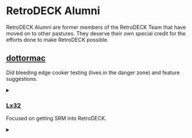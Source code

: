 # RetroDECK Alumni

RetroDECK Alumni are former members of the RetroDECK Team that have moved on to other pastures. They deserve their own special credit for the efforts done to make RetroDECK possible.

## [dottormac](https://github.com/redeemer666)

Did bleeding edge cooker testing (lives in the danger zone) and feature suggestions. 

<details><summary> </summary>
Still is the 2nd Commander of the IPL (Italian Pizza Legion) nicknamed The Wrath of Siciliana in the internal pizza war.
</details>

### [Lx32](https://github.com/Lx32)

Focused on getting SRM into RetroDECK.

<details><summary> </summary>
Stiill the 1st Commander of the IPL (Italian Pizza Legion) nicknamed Paladin al Taglio in the internal pizza war.
</details>
